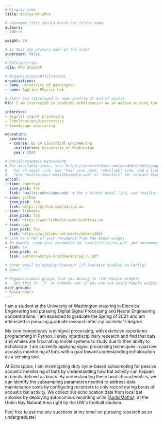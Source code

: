 ```yaml
---
# Display name
title: Aditya Krishna

# Username (this should match the folder name)
authors:
- adkris

weight: 30

# Is this the primary user of the site?
superuser: false

# Role/position
role: PhD student

# Organizations/Affiliations
organizations:
- name: University of Washington
- name: Applied Physics Lab

# Short bio (displayed in user profile at end of posts)
bio: I am interested in studying echolocation as an active sensing tool.

interests:
- Digital signal processing
- Echolocation/Bioacoustics
- Soundscape monitoring

education:
  courses:
  - course: BS in Electrical Engineering
    institution: University of Washington
    year: 2024

# Social/Academic Networking
# For available icons, see: https://sourcethemes.com/academic/docs/page-builder/#icons
#   For an email link, use "fas" icon pack, "envelope" icon, and a link in the
#   form "mailto:your-email@example.com" or "#contact" for contact widget.
social:
- icon: envelope
  icon_pack: fas
  link: 'mailto:adkris@uw.edu' # For a direct email link, use "mailto:test@example.org".
- icon: github
  icon_pack: fab
  link: https://github.com/aditya-uw
- icon: linkedin
  icon_pack: fab
  link: https://www.linkedin.com/in/aditya-uw
- icon: paw
  icon_pack: fas
  link: https://wildlabs.net/users/adkris1002
# Link to a PDF of your resume/CV from the About widget.
# To enable, copy your resume/CV to `static/files/cv.pdf` and uncomment the lines below.
- icon: cv
  icon_pack: ai
  link: author/aditya-krishna/aditya_cv.pdf

# Enter email to display Gravatar (if Gravatar enabled in Config)
# email: ""

# Organizational groups that you belong to (for People widget)
#   Set this to `[]` or comment out if you are not using People widget.
user_groups:
- Researchers
---
```


I am a student at the University of Washington majoring in Electrical Engineering and pursuing Digital Signal Processing and Neural Engineering concentrations. I am expected to graduate the Spring of 2024 and am interested in pursuing graduate research after my bachelor's degree.

My core competency is in signal processing, with extensive experience programming in Python. I enjoy interdisciplinary research and find that bats and whales are fascinating model systems to study due to their ability to echolocate. I am currently applying signal processing techniques in passive acoustic monitoring of bats with a goal toward understanding echolocation as a sensing tool.

At Echospace, I am investigating duty cycle-based subsampling for passive acoustic monitoring of bats by understanding how bat activity can happen in bursts defined as bouts. By understanding these bout characteristics, we can identify the subsampling parameters needed to address data maintenance costs by configuring recorders to only record during bouts of acoustic bat activity. We collect our echolocation data from local bat colonies by deploying autonomous recording units ([AudioMoths](https://www.openacousticdevices.info/audiomoth)), at the Union Bay Natural Area right by the UW's football stadium.

Feel free to ask me any questions at my email on pursuing research as an undergraduate!
